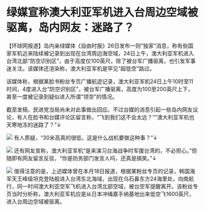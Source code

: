 # 绿媒宣称澳大利亚军机进入台周边空域被驱离，岛内网友：迷路了？

【环球网报道】岛内亲绿媒体《自由时报》26日发布一则“独家”消息，称有些国家军机近来陆续被记录到出现在台湾周边海空域，24日上午，澳大利亚军机进入台湾北部“防空识别区”，由于高度仅100英尺，除了被台军广播驱离，也引发军事迷关注。该媒体还渲染称，澳大利亚军机是罕见“超低空”路过。

该媒体称，根据某脸书粉丝专页广播航迹记录，澳大利亚军机24日上午10时至11时间，4度进入台“防空识别区”，被台军广播驱离，高度为100至200英尺上下，甚至一度被记录到疑似进入所谓“领空”的情况。

截至发稿，民进党当局尚未对此事做出回应。不过台媒的消息引起一些岛内网友议论，有人在脸书和台媒评论区留言称，“飞到我们这不会太远？”“澳大利亚军机也天寒地冻的迷路了？”↓

![](https://inews.gtimg.com/om_bt/OtYZ8D278a_u7FdQDEQ7LewGcrpDYB_B4skOYDcJ_tMokAA/1000)
有人质疑，“30米高真的很低，这是什么战机要做这种事？”↓

![](https://inews.gtimg.com/om_bt/OmHhxoPIUWdZznyzzbFptiwfMzqPx5cQt_CP11c7CiKvkAA/1000)
还有网友宣称，澳大利亚军机“是来演习台海战争时军援台湾的，不必担心。”但随即有网友留言反驳，“你是防务部门发言人吗，还真是搞笑。”↓

![](https://inews.gtimg.com/om_bt/OVKbmdiYmLeKrbKfQf462LFkxGSpob3CFgJjI0cxKfMscAA/1000)
值得注意的是，上述媒体曾在本月18日报道，根据某粉丝专页的记录，韩国海军天王峰级坦克登陆舰进入台湾东北海域，出现在乌石鼻东方24海里处，向南航行，同一时间澳大利亚空军飞机进入台湾北部空域，被台空军提醒离开。该粉丝专页当时分析称，澳大利亚军机应是从日本冲绳嘉手纳基地出来低空飞1600英尺，进入台周边空域被驱离。

